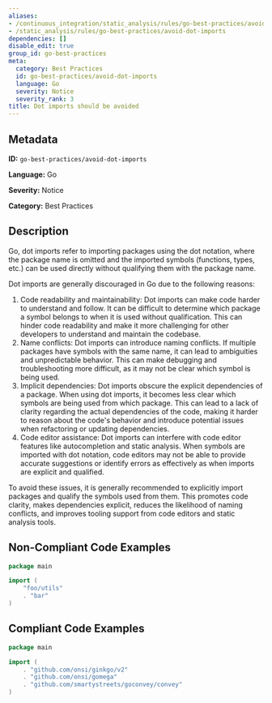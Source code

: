 ```yaml
---
aliases:
- /continuous_integration/static_analysis/rules/go-best-practices/avoid-dot-imports
- /static_analysis/rules/go-best-practices/avoid-dot-imports
dependencies: []
disable_edit: true
group_id: go-best-practices
meta:
  category: Best Practices
  id: go-best-practices/avoid-dot-imports
  language: Go
  severity: Notice
  severity_rank: 3
title: Dot imports should be avoided
---
```

<!--  SOURCED FROM https://github.com/DataDog/datadog-static-analyzer-rule-docs -->


## Metadata
**ID:** `go-best-practices/avoid-dot-imports`

**Language:** Go

**Severity:** Notice

**Category:** Best Practices

## Description
Go, dot imports refer to importing packages using the dot notation, where the package name is omitted and the imported symbols (functions, types, etc.) can be used directly without qualifying them with the package name.

Dot imports are generally discouraged in Go due to the following reasons:

1.  Code readability and maintainability: Dot imports can make code harder to understand and follow. It can be difficult to determine which package a symbol belongs to when it is used without qualification. This can hinder code readability and make it more challenging for other developers to understand and maintain the codebase.
2.  Name conflicts: Dot imports can introduce naming conflicts. If multiple packages have symbols with the same name, it can lead to ambiguities and unpredictable behavior. This can make debugging and troubleshooting more difficult, as it may not be clear which symbol is being used.
3.  Implicit dependencies: Dot imports obscure the explicit dependencies of a package. When using dot imports, it becomes less clear which symbols are being used from which package. This can lead to a lack of clarity regarding the actual dependencies of the code, making it harder to reason about the code's behavior and introduce potential issues when refactoring or updating dependencies.
4.  Code editor assistance: Dot imports can interfere with code editor features like autocompletion and static analysis. When symbols are imported with dot notation, code editors may not be able to provide accurate suggestions or identify errors as effectively as when imports are explicit and qualified.

To avoid these issues, it is generally recommended to explicitly import packages and qualify the symbols used from them. This promotes code clarity, makes dependencies explicit, reduces the likelihood of naming conflicts, and improves tooling support from code editors and static analysis tools.

## Non-Compliant Code Examples
```go
package main

import (
	"foo/utils"
	. "bar"
)
```

## Compliant Code Examples
```go
package main

import (
	. "github.com/onsi/ginkgo/v2"
    . "github.com/onsi/gomega"
    . "github.com/smartystreets/goconvey/convey"
)
```

